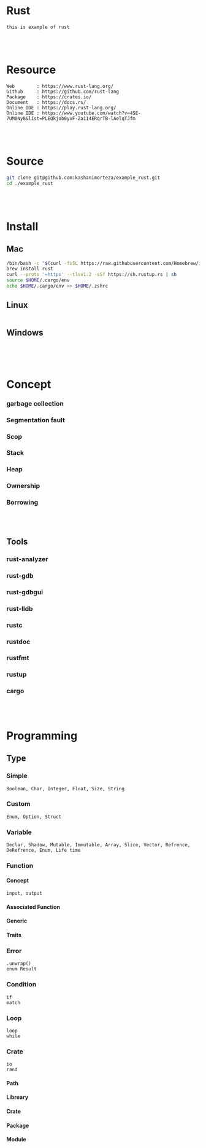<!--------------------------------------------------------------------------------- Description -->
# Rust
    this is example of rust



<!--------------------------------------------------------------------------------- Resource -->
<br><br>

# Resource  
    Web        : https://www.rust-lang.org/
    Github     : https://github.com/rust-lang
    Package    : https://crates.io/
    Document   : https://docs.rs/
    Online IDE : https://play.rust-lang.org/
    Online IDE : https://www.youtube.com/watch?v=4SE-7UM0Ny8&list=PLEQkjob0yvF-Zai14ERqrTB-lAelqTJfm



<!--------------------------------------------------------------------------------- Source -->
<br><br>

# Source 
```bash
git clone git@github.com:kashanimorteza/example_rust.git  
cd ./example_rust
```



<!--------------------------------------------------------------------------------- Install -->
<br><br>

# Install 

## Mac
```bash
/bin/bash -c "$(curl -fsSL https://raw.githubusercontent.com/Homebrew/install/HEAD/install.sh)"
brew install rust
curl --proto '=https' --tlsv1.2 -sSf https://sh.rustup.rs | sh
source $HOME/.cargo/env
echo $HOME/.cargo/env >> $HOME/.zshrc
```

## Linux
```bash
```

## Windows
```bash
```



<!--------------------------------------------------------------------------------- Concept -->
<br><br>

# Concept

### garbage collection 
### Segmentation fault 
### Scop
### Stack
### Heap
### Ownership
### Borrowing



<!--------------------------------------------------------------------------------- Tools -->
<br><br>

## Tools
### rust-analyzer
### rust-gdb
### rust-gdbgui
### rust-lldb
### rustc
### rustdoc
### rustfmt
### rustup
### cargo




<!--------------------------------------------------------------------------------- Programming -->
<br><br>

# Programming

<!-------------------------Type -->
## Type
### Simple
    Boolean, Char, Integer, Float, Size, String
### Custom
    Enum, Option, Struct

<!-------------------------Variable -->
### Variable
    Declar, Shadow, Mutable, Immutable, Array, Slice, Vector, Refrence, DeRefrence, Enum, Life time

<!-------------------------Function -->
### Function
#### Concept
    input, output
#### Associated Function
#### Generic
#### Traits

<!-------------------------Error -->
### Error
    .unwrap()
    enum Result

<!-------------------------Condition -->
### Condition
    if
    match

<!-------------------------Loop -->
### Loop
    loop
    while

<!-------------------------Create -->
### Crate
    io
    rand
#### Path
#### Libreary
#### Crate
#### Package
#### Module


